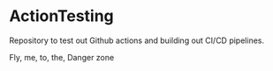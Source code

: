 # ActionTesting
Repository to test out Github actions and building out CI/CD pipelines.

<!-- --> Fly, me, to, the, Danger zone
